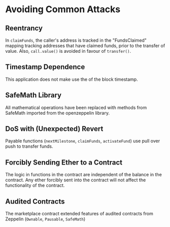 # Avoiding Common Attacks

## Reentrancy

In `claimFunds`, the caller's address is tracked in the "FundsClaimed" mapping tracking addresses that have claimed funds, prior to the transfer of value. Also, `call.value()` is avoided in favour of `transfer()`.

## Timestamp Dependence

This application does not make use the of the block timestamp.

## SafeMath Library

All mathematical operations have been replaced with methods from SafeMath imported from the openzeppelin library.

## DoS with (Unexpected) Revert

Payable functions (`nextMilestone`, `claimFunds`, `activateFund`) use pull over push to transfer funds.

## Forcibly Sending Ether to a Contract

The logic in functions in the contract are independent of the balance in the contract. Any ether forcibly sent into the contract will not affect the functionality of the contract.

## Audited Contracts

The marketplace contract extended features of audited contracts from Zeppelin (`Ownable`, `Pausable`, `SafeMath`)
